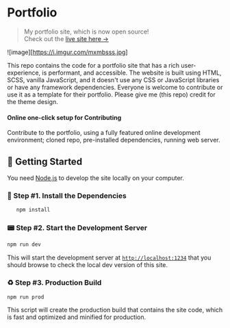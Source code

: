 # Portfolio

> My portfolio site, which is now open source! <br />
> Check out the [live site here →][site]

![image][https://i.imgur.com/mxmbsss.jpg]

This repo contains the code for a portfolio site that has a rich user-experience, is performant, and accessible. The website is built using HTML, SCSS, vanilla JavaScript, and it doesn't use any CSS or JavaScript libraries or have any framework dependencies. Everyone is welcome to contribute or use it as a template for their portfolio. Please give me (this repo) credit for the theme design.

#### Online one-click setup for Contributing

Contribute to the portfolio, using a fully featured online development environment; cloned repo, pre-installed dependencies, running web server.

## 🚀 Getting Started

You need [Node.js][node] to develop the site locally on your computer.

### 🔋 Step #1. Install the Dependencies

```sh
   npm install
```

### 📟 Step #2. Start the Development Server

```sh
npm run dev
```

This will start the development server at [`http://localhost:1234`][local] that you should browse to check the local dev version of this site.

### ♻️ Step #3. Production Build

```sh
npm run prod
```

This script will create the production build that contains the site code, which is fast and optimized and minified for production.

[site]: https://nisar.surge.sh
[screenshot]: https://user-images.githubusercontent.com/46004116/81985654-fd088c00-964f-11ea-8fae-1ce021b729c8.png
[node]: https://nodejs.org/en/download/
[local]: http://localhost:1234
